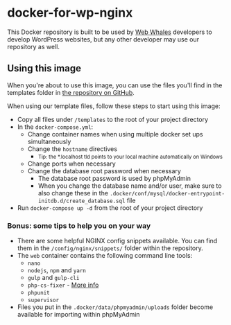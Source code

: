 # docker-for-wp-nginx

This Docker repository is built to be used by [Web Whales](https://webwhales.nl) developers to develop WordPress websites, but any other developer may use our repository as well.


## Using this image

When you're about to use this image, you can use the files you'll find in the templates folder in [the repository on GitHub](https://github.com/WebWhales/docker-for-wp-nginx).

When using our template files, follow these steps to start using this image:
* Copy all files under `/templates` to the root of your project directory
* In the `docker-compose.yml`:
  * Change container names when using multiple docker set ups simultaneously
  * Change the `hostname` directives
    * <small>Tip: the *.localhost tld points to your local machine automatically on Windows</small>
  * Change ports when necessary
  * Change the database root password when necessary
    * The database root password is used by phpMyAdmin
    * When you change the database name and/or user, make sure to also change these in the `.docker/conf/mysql/docker-entrypoint-initdb.d/create_database.sql` file
* Run `docker-compose up -d` from the root of your project directory


### Bonus: some tips to help you on your way

* There are some helpful NGINX config snippets available. You can find them in the `/config/nginx/snippets/` folder within the repository.
* The `web` container contains the following command line tools:
  * `nano`
  * `nodejs`, `npm` and `yarn`
  * `gulp` and `gulp-cli`
  * `php-cs-fixer` - [More info](https://github.com/FriendsOfPHP/PHP-CS-Fixer)
  * `phpunit`
  * `supervisor`
* Files you put in the `.docker/data/phpmyadmin/uploads` folder become available for importing within phpMyAdmin
